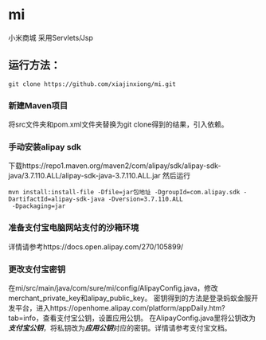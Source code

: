 # mi
小米商城
采用Servlets/Jsp
## 运行方法：
```
git clone https://github.com/xiajinxiong/mi.git
```
### 新建Maven项目
将src文件夹和pom.xml文件夹替换为git clone得到的结果，引入依赖。
### 手动安装alipay sdk
下载https://repo1.maven.org/maven2/com/alipay/sdk/alipay-sdk-java/3.7.110.ALL/alipay-sdk-java-3.7.110.ALL.jar
然后运行
```
mvn install:install-file -Dfile=jar包地址 -DgroupId=com.alipay.sdk -DartifactId=alipay-sdk-java -Dversion=3.7.110.ALL
 -Dpackaging=jar
```
### 准备支付宝电脑网站支付的沙箱环境
详情请参考https://docs.open.alipay.com/270/105899/
### 更改支付宝密钥
在mi/src/main/java/com/sure/mi/config/AlipayConfig.java，修改merchant_private_key和alipay_public_key。
密钥得到的方法是登录蚂蚁金服开发平台，进入https://openhome.alipay.com/platform/appDaily.htm?tab=info，查看支付宝公钥，设置应用公钥。
在AlipayConfig.java里将公钥改为***支付宝公钥***，将私钥改为***应用公钥***对应的密钥。详情请参考支付宝文档。

